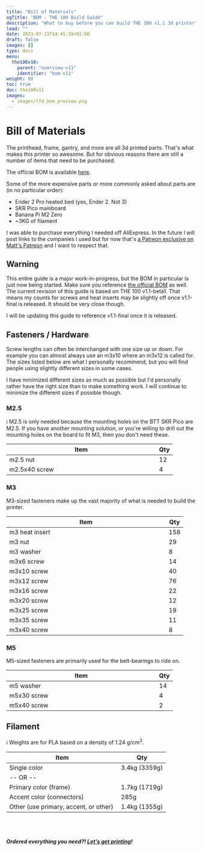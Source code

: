 ```yaml
---
title: "Bill of Materials"
ogTitle: "BOM - THE 100 Build Guide"
description: "What to buy before you can build THE 100 v1.1 3d printer"
lead: ""
date: 2023-07-11T14:41:39+01:00
draft: false
images: []
type: docs
menu:
  the100v10:
    parent: "overview-v11"
    identifier: "bom-v11"
weight: 80
toc: true
doc: the100v11
images: 
  - images/tfd_bom_preview.png
---
```

# Bill of Materials

The printhead, frame, gantry, and more are all 3d printed parts. That's what makes this printer so awesome. But for obvious reasons there are still a number of items that need to be purchased. 

The official BOM is available <a href="https://docs.google.com/spreadsheets/d/1e5dhm4ck-dtci_GDkMuuwxgp788YJ5hdL6JvRKvF1Zc/edit#gid=0">here</a>. 

Some of the more expensive parts or more commonly asked about parts are (in no particular order):

  * Ender 2 Pro heated bed (yes, Ender 2. Not 3)
  * SKR Pico mainboard
  * Banana Pi M2 Zero
  * ~3KG of filament

I was able to purchase everything I needed off AliExpress. In the future I will post links to the companies I used but for now that's <a href="https://www.patreon.com/The100">a Patreon exclusive on Matt's Patreon</a> and I want to respect that.

## Warning
This entire guide is a major work-in-progress, but the BOM in particular is just now being started. Make sure you reference <a href="https://docs.google.com/spreadsheets/d/1e5dhm4ck-dtci_GDkMuuwxgp788YJ5hdL6JvRKvF1Zc/edit#gid=0">the official BOM</a> as well. The current revision of this guide is based on THE 100 v1.1-beta1. That means my counts for screws and heat inserts may be slightly off once v1.1-final is released. It should be very close though.

I will be updating this guide to reference v1.1-final once it is released.

## Fasteners / Hardware
Screw lengths can often be interchanged with one size up or down. For example you can almost always use an m3x10 where an m3x12 is called for. The sizes listed below are what I personally recommend, but you will find people using slightly different sizes in some cases. 

I have minimized different sizes as much as possible but I'd personally rather have the right size than to make something work. I will continue to minimize the different sizes if possible though.

### M2.5
ℹ️ M2.5 is only needed because the mounting holes on the BTT SKR Pico are M2.5. If you have another mounting solution, or you're willing to drill out the mounting holes on the board to fit M3, then you don't need these.
<div class="bd">
  <table class="table table-striped table-hover no-margin">
    <thead>
      <tr>
        <th scope="col">Item</th>
        <th scope="col" width="10%">Qty</th>
      </tr>
    </thead>
    <tbody>
      <tr> <td>m2.5 nut</td> <td>12</td> </tr>
      <tr> <td>m2.5x40 screw</td> <td>4</td> </tr>
    </tbody>
  </table>
</div>

### M3
M3-sized fasteners make up the vast majority of what is needed to build the printer. 
<div class="bd">
  <table class="table table-striped table-hover no-margin">
    <thead>
      <tr>
        <th scope="col">Item</th>
        <th scope="col" width="10%">Qty</th>
      </tr>
    </thead>
    <tbody>
      <tr> <td>m3 heat insert</td> <td>158</td> </tr>
      <tr> <td>m3 nut</td> <td>29</td> </tr>
      <tr> <td>m3 washer</td> <td>8</td> </tr>
      <tr> <td>m3x6 screw</td> <td>14</td> </tr>
      <tr> <td>m3x10 screw</td> <td>40</td> </tr>
      <tr> <td>m3x12 screw</td> <td>76</td> </tr>
      <tr> <td>m3x16 screw</td> <td>22</td> </tr>
      <tr> <td>m3x20 screw</td> <td>12</td> </tr>
      <tr> <td>m3x25 screw</td> <td>19</td> </tr>
      <tr> <td>m3x35 screw</td> <td>11</td> </tr>
      <tr> <td>m3x40 screw</td> <td>8</td> </tr>
    </tbody>
  </table>
</div>

### M5
M5-sized fasteners are primarily used for the belt-bearings to ride on. 
<div class="bd">
  <table class="table table-striped table-hover no-margin">
    <thead>
      <tr>
        <th scope="col">Item</th>
        <th scope="col" width="10%">Qty</th>
      </tr>
    </thead>
    <tbody>
      <tr> <td>m5 washer</td> <td>14</td> </tr>
      <tr> <td>m5x30 screw</td> <td>4</td> </tr>
      <tr> <td>m5x40 screw</td> <td>2</td> </tr>
    </tbody>
  </table>
</div>


## Filament
ℹ️ Weights are for PLA based on a density of 1.24 g/cm<sup>3</sup>.
<div class="bd">
  <table class="table table-striped table-hover no-margin">
    <thead>
      <tr>
        <th scope="col">Item</th>
        <th scope="col" width="30%">Qty</th>
      </tr>
    </thead>
    <tbody>
      <tr> <td>Single color</td> <td>3.4kg (3359g)</td> </tr>
      <tr> <td>-- OR --</td> <td></td> </tr>
      <tr> <td>Primary color (frame)</td> <td>1.7kg (1719g)</td> </tr>
      <tr> <td>Accent color (connectors)</td> <td>285g</td> </tr>
      <tr> <td>Other (use primary, accent, or other)</td> <td>1.4kg (1355g)</td> </tr>
    </tbody>
  </table>
</div>
<br><br>

##### Ordered everything you need?! <a href="/the100/1.1/printing-guide/toolhead/">Let's get printing</a>!